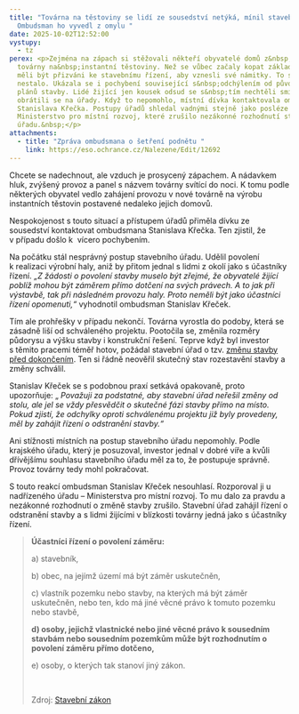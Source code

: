 ```yaml
---
title: "Továrna na těstoviny se lidí ze sousedství netýká, mínil stavební úřad.
  Ombudsman ho vyvedl z omylu "
date: 2025-10-02T12:52:00
vystupy:
  - tz
perex: <p>Zejména na zápach si stěžovali někteří obyvatelé domů z&nbsp;okolí
  továrny na&nbsp;instantní těstoviny. Než se vůbec začaly kopat základy budovy,
  měli být přizváni ke stavebnímu řízení, aby vznesli své námitky. To se ale
  nestalo. Ukázala se i pochybení související s&nbsp;odchýlením od původních
  plánů stavby. Lidé žijící jen kousek odsud se s&nbsp;tím nechtěli smířit a
  obrátili se na úřady. Když to nepomohlo, místní dívka kontaktovala ombudsmana
  Stanislava Křečka. Postupy úřadů shledal vadnými stejně jako posléze
  Ministerstvo pro místní rozvoj, které zrušilo nezákonné rozhodnutí stavebního
  úřadu.&nbsp;</p>
attachments:
  - title: "Zpráva ombudsmana o šetření podnětu "
    link: https://eso.ochrance.cz/Nalezene/Edit/12692
---
```

<p>Chcete se nadechnout, ale vzduch je prosycený zápachem. A nádavkem hluk, zvýšený provoz a panel s názvem továrny svítící do noci. K&nbsp;tomu podle některých obyvatel vedlo zahájení provozu v&nbsp;nové továrně na výrobu instantních těstovin postavené nedaleko jejich domovů.&nbsp;</p>
<p>Nespokojenost s&nbsp;touto situací a přístupem úřadů přiměla dívku ze sousedství kontaktovat ombudsmana Stanislava Křečka. Ten zjistil, že v&nbsp;případu došlo k &nbsp;vícero pochybením.</p>
<p>Na počátku stál nesprávný postup stavebního úřadu. Udělil povolení k&nbsp;realizaci výrobní haly, aniž by přitom jednal s&nbsp;lidmi z&nbsp;okolí jako s účastníky řízení. 
<i>„Z žádosti o povolení stavby muselo být zřejmé, že obyvatelé žijící poblíž mohou být záměrem přímo dotčení na svých právech. A to jak při výstavbě, tak při následném provozu haly. Proto neměli být jako účastníci řízení opomenuti,“&nbsp;</i>vyhodnotil ombudsman Stanislav Křeček.</p>
<p>Tím ale prohřešky v případu nekončí. Továrna vyrostla do podoby, která se zásadně liší od schváleného projektu. Pootočila se, změnila rozměry půdorysu a výšku stavby i konstrukční řešení. Teprve když byl investor s&nbsp;těmito pracemi téměř hotov, požádal stavební úřad o tzv. 
<a href="https://portal.gov.cz/sluzby-vs/zadost-o-povoleni-zmeny-zameru-pred-dokoncenim-S47227#:~:text=Zm%C4%9Bna%20stavby%20p%C5%99ed%20jej%C3%ADm%20dokon%C4%8Den%C3%ADm%20je%20postup%2C,nutn%C3%A9%20prov%C3%A9st%20zm%C4%9Bny%20oproti%20p%C5%AFvodn%C3%ADmu%20povolen%C3%AD%20stavby.">změnu stavby před dokončením</a>. Ten si řádně neověřil skutečný stav rozestavění stavby a změny schválil.&nbsp;</p>
<p>Stanislav Křeček se s&nbsp;podobnou praxí setkává opakovaně, proto upozorňuje: „
<i>Považuji za podstatné, aby stavební úřad neřešil změny od stolu, ale jel se vždy přesvědčit o skutečné fázi stavby přímo na místo. Pokud zjistí, že odchylky oproti schválenému projektu již byly provedeny, měl by zahájit řízení o odstranění stavby.“&nbsp;</i></p>
<p>Ani stížnosti místních na postup stavebního úřadu nepomohly. Podle krajského úřadu, který je posuzoval, investor jednal v&nbsp;dobré víře a kvůli dřívějšímu souhlasu stavebního úřadu měl za to, že postupuje správně. Provoz továrny tedy mohl pokračovat.</p>
<p>S&nbsp;touto reakcí ombudsman Stanislav Křeček nesouhlasí. Rozporoval ji u nadřízeného úřadu – Ministerstva pro místní rozvoj. To mu dalo za pravdu a nezákonné rozhodnutí o změně stavby zrušilo. Stavební úřad zahájil řízení o odstranění stavby a s&nbsp;lidmi žijícími v&nbsp;blízkosti továrny jedná jako s účastníky řízení.&nbsp;</p>
<blockquote>
<p>
<strong>Účastníci řízení o povolení záměru:</strong></p>
<p>a) stavebník,</p>
<p>b) obec, na jejímž území má být záměr uskutečněn,</p>
<p>c) vlastník pozemku nebo stavby, na kterých má být záměr uskutečněn, nebo ten, kdo má jiné věcné právo k tomuto pozemku nebo stavbě,</p>
<p>
<strong>d) osoby, jejichž vlastnické nebo jiné věcné právo k sousedním stavbám nebo sousedním pozemkům může být rozhodnutím o povolení záměru přímo dotčeno,</strong></p>
<p>e) osoby, o kterých tak stanoví jiný zákon.</p>
<p>&nbsp;</p>
<p>Zdroj: 
<a href="https://www.e-sbirka.cz/sb/2021/283?zalozka=text">Stavební zákon</a></p></blockquote>
